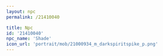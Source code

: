 ```yaml
---
layout: npc
permalink: /21410040

title: Npc
id: '21410040'
npc_name: 'Shade'
icon_url: 'portrait/mob/21000934_m_darkspiritspike_p.png'
---
```

